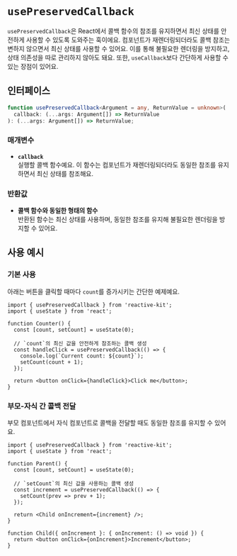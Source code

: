 # `usePreservedCallback`

`usePreservedCallback`은 React에서 콜백 함수의 참조를 유지하면서 최신 상태를 안전하게 사용할 수 있도록 도와주는 훅이에요. 컴포넌트가 재렌더링되더라도 콜백 참조는 변하지 않으면서 최신 상태를 사용할 수 있어요. 이를 통해 불필요한 렌더링을 방지하고, 상태 의존성을 따로 관리하지 않아도 돼요. 또한, `useCallback`보다 간단하게 사용할 수 있는 장점이 있어요.

## 인터페이스

```typescript
function usePreservedCallback<Argument = any, ReturnValue = unknown>(
  callback: (...args: Argument[]) => ReturnValue
): (...args: Argument[]) => ReturnValue;
```

### 매개변수

- **`callback`**  
  실행할 콜백 함수예요. 이 함수는 컴포넌트가 재렌더링되더라도 동일한 참조를 유지하면서 최신 상태를 참조해요.

### 반환값

- **콜백 함수와 동일한 형태의 함수**  
  반환된 함수는 최신 상태를 사용하며, 동일한 참조를 유지해 불필요한 렌더링을 방지할 수 있어요.

## 사용 예시

### 기본 사용

아래는 버튼을 클릭할 때마다 `count`를 증가시키는 간단한 예제예요.

```tsx
import { usePreservedCallback } from 'reactive-kit';
import { useState } from 'react';

function Counter() {
  const [count, setCount] = useState(0);

  // `count`의 최신 값을 안전하게 참조하는 콜백 생성
  const handleClick = usePreservedCallback(() => {
    console.log(`Current count: ${count}`);
    setCount(count + 1);
  });

  return <button onClick={handleClick}>Click me</button>;
}
```

### 부모-자식 간 콜백 전달

부모 컴포넌트에서 자식 컴포넌트로 콜백을 전달할 때도 동일한 참조를 유지할 수 있어요.

```tsx
import { usePreservedCallback } from 'reactive-kit';
import { useState } from 'react';

function Parent() {
  const [count, setCount] = useState(0);

  // `setCount`의 최신 값을 사용하는 콜백 생성
  const increment = usePreservedCallback(() => {
    setCount(prev => prev + 1);
  });

  return <Child onIncrement={increment} />;
}

function Child({ onIncrement }: { onIncrement: () => void }) {
  return <button onClick={onIncrement}>Increment</button>;
}
```
